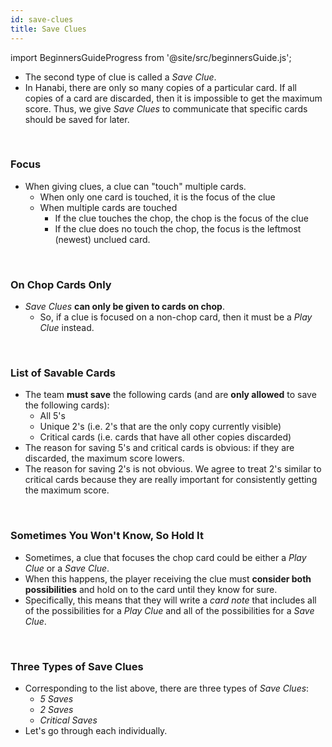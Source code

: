 ```yaml
---
id: save-clues
title: Save Clues
---
```


import BeginnersGuideProgress from '@site/src/beginnersGuide.js';

<BeginnersGuideProgress id="save-clues" />

- The second type of clue is called a *Save Clue*.
- In Hanabi, there are only so many copies of a particular card. If all copies of a card are discarded, then it is impossible to get the maximum score. Thus, we give *Save Clues* to communicate that specific cards should be saved for later.


<br />

### Focus

- When giving clues, a clue can "touch" multiple cards.
  - When only one card is touched, it is the focus of the clue
  - When multiple cards are touched
    - If the clue touches the chop, the chop is the focus of the clue
    - If the clue does no touch the chop, the focus is the leftmost (newest) unclued card.
 
<br />

### On Chop Cards Only

- *Save Clues* **can only be given to cards on chop**.
  - So, if a clue is focused on a non-chop card, then it must be a *Play Clue* instead.

<br />

### List of Savable Cards

- The team **must save** the following cards (and are **only allowed** to save the following cards):
  - All 5's
  - Unique 2's (i.e. 2's that are the only copy currently visible)
  - Critical cards (i.e. cards that have all other copies discarded)
- The reason for saving 5's and critical cards is obvious: if they are discarded, the maximum score lowers.
- The reason for saving 2's is not obvious. We agree to treat 2's similar to critical cards because they are really important for consistently getting the maximum score.

<br />

### Sometimes You Won't Know, So Hold It

- Sometimes, a clue that focuses the chop card could be either a *Play Clue* or a *Save Clue*.
- When this happens, the player receiving the clue must **consider both possibilities** and hold on to the card until they know for sure.
- Specifically, this means that they will write a *card note* that includes all of the possibilities for a *Play Clue* and all of the possibilities for a *Save Clue*.

<br />

### Three Types of Save Clues

- Corresponding to the list above, there are three types of *Save Clues*:
  - *5 Saves*
  - *2 Saves*
  - *Critical Saves*
- Let's go through each individually.
